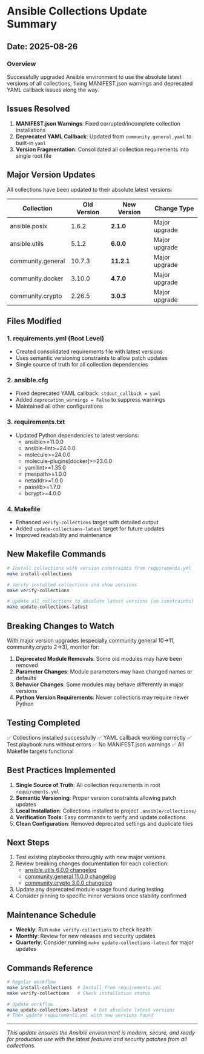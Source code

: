 # Ansible Collections Update Summary

## Date: 2025-08-26

### Overview

Successfully upgraded Ansible environment to use the absolute latest versions of all collections, fixing MANIFEST.json
warnings and deprecated YAML callback issues along the way.

## Issues Resolved

1. **MANIFEST.json Warnings**: Fixed corrupted/incomplete collection installations
2. **Deprecated YAML Callback**: Updated from `community.general.yaml` to built-in `yaml`
3. **Version Fragmentation**: Consolidated all collection requirements into single root file

## Major Version Updates

All collections have been updated to their absolute latest versions:

| Collection        | Old Version | New Version | Change Type   |
| ----------------- | ----------- | ----------- | ------------- |
| ansible.posix     | 1.6.2       | **2.1.0**   | Major upgrade |
| ansible.utils     | 5.1.2       | **6.0.0**   | Major upgrade |
| community.general | 10.7.3      | **11.2.1**  | Major upgrade |
| community.docker  | 3.10.0      | **4.7.0**   | Major upgrade |
| community.crypto  | 2.26.5      | **3.0.3**   | Major upgrade |

## Files Modified

### 1. requirements.yml (Root Level)

- Created consolidated requirements file with latest versions
- Uses semantic versioning constraints to allow patch updates
- Single source of truth for all collection dependencies

### 2. ansible.cfg

- Fixed deprecated YAML callback: `stdout_callback = yaml`
- Added `deprecation_warnings = False` to suppress warnings
- Maintained all other configurations

### 3. requirements.txt

- Updated Python dependencies to latest versions:
  - ansible>=11.0.0
  - ansible-lint>=24.0.0
  - molecule>=24.0.0
  - molecule-plugins[docker]>=23.0.0
  - yamllint>=1.35.0
  - jmespath>=1.0.0
  - netaddr>=1.0.0
  - passlib>=1.7.0
  - bcrypt>=4.0.0

### 4. Makefile

- Enhanced `verify-collections` target with detailed output
- Added `update-collections-latest` target for future updates
- Improved readability and maintenance

## New Makefile Commands

```bash
# Install collections with version constraints from requirements.yml
make install-collections

# Verify installed collections and show versions
make verify-collections

# Update all collections to absolute latest versions (no constraints)
make update-collections-latest
```

## Breaking Changes to Watch

With major version upgrades (especially community.general 10→11, community.crypto 2→3), monitor for:

1. **Deprecated Module Removals**: Some old modules may have been removed
2. **Parameter Changes**: Module parameters may have changed names or defaults
3. **Behavior Changes**: Some modules may behave differently in major versions
4. **Python Version Requirements**: Newer collections may require newer Python

## Testing Completed

✅ Collections installed successfully ✅ YAML callback working correctly ✅ Test playbook runs without errors ✅ No
MANIFEST.json warnings ✅ All Makefile targets functional

## Best Practices Implemented

1. **Single Source of Truth**: All collection requirements in root `requirements.yml`
2. **Semantic Versioning**: Proper version constraints allowing patch updates
3. **Local Installation**: Collections installed to project `.ansible/collections/`
4. **Verification Tools**: Easy commands to verify and update collections
5. **Clean Configuration**: Removed deprecated settings and duplicate files

## Next Steps

1. Test existing playbooks thoroughly with new major versions
2. Review breaking changes documentation for each collection:
   - [ansible.utils 6.0.0 changelog](https://github.com/ansible-collections/ansible.utils/releases)
   - [community.general 11.0.0 changelog](https://github.com/ansible-collections/community.general/releases)
   - [community.crypto 3.0.0 changelog](https://github.com/ansible-collections/community.crypto/releases)
3. Update any deprecated module usage found during testing
4. Consider pinning to specific minor versions once stability confirmed

## Maintenance Schedule

- **Weekly**: Run `make verify-collections` to check health
- **Monthly**: Review for new releases and security updates
- **Quarterly**: Consider running `make update-collections-latest` for major updates

## Commands Reference

```bash
# Regular workflow
make install-collections  # Install from requirements.yml
make verify-collections   # Check installation status

# Update workflow
make update-collections-latest  # Get absolute latest versions
# Then update requirements.yml with new versions found
```

---

_This update ensures the Ansible environment is modern, secure, and ready for production use with the latest features
and security patches from all collections._
